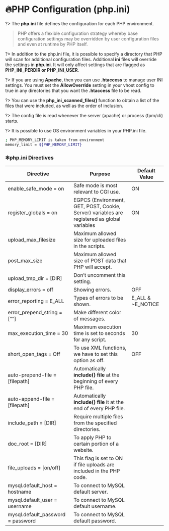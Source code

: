 # 🔥PHP Configuration (php.ini)

?> The **php.ini** file defines the configuration for each PHP environment.

> PHP offers a flexible configuration strategy whereby base configuration settings may be overridden by user configuration files and even at runtime by PHP itself.

?> In addition to the php.ini file, it is possible to specify a directory that PHP will scan for additional configuration files. Additional **ini** files will override the settings in **php.ini**. It will only affect settings that are flagged as **PHP_INI_PERDIR or PHP_INI_USER**.

?> If you are using **Apache**, then you can use **.htaccess** to manage user INI settings. You must set the **AllowOverride** setting in your vhost config to true in any directories that you want the **.htaccess** file to be read.

?> You can use the **php_ini_scanned_files()** function to obtain a list of the files that were included, as well as the order of inclusion.

?> The config file is read whenever the server (apache) or process (fpm/cli) starts.

?> It is possible to use OS environment variables in your PHP.ini file.

```bash
; PHP_MEMORY_LIMIT is taken from environment
memory_limit = ${PHP_MEMORY_LIMIT}
```

### ❇php.ini Directives

| Directive                         | Purpose                                                                                     | Default Value     |
| --------------------------------- | ------------------------------------------------------------------------------------------- | ----------------- |
| enable_safe_mode = on             | Safe mode is most relevant to CGI use.                                                      | ON                |
| register_globals = on             | EGPCS (Environment, GET, POST, Cookie, Server) variables are registered as global variables | ON                |
| upload_max_filesize               | Maximum allowed size for uploaded files in the scripts.                                     |                   |
| post_max_size                     | Maximum allowed size of POST data that PHP will accept.                                     |                   |
| upload_tmp_dir = [DIR]            | Don’t uncomment this setting.                                                               |                   |
| display_errors = off              | Showing errors.                                                                             | OFF               |
| error_reporting = E_ALL           | Types of errors to be shown.                                                                | E_ALL & ~E_NOTICE |
| error_prepend_string = [“”]       | Make different color of messages.                                                           |                   |
| max_execution_time = 30           | Maximum execution time is set to seconds for any script.                                    | 30                |
| short_open_tags = Off             | To use XML functions, we have to set this option as off.                                    | OFF               |
| auto-prepend-file = [filepath]    | Automatically **include() file** at the beginning of every PHP file.                        |                   |
| auto-append-file = [filepath]     | Automatically **include() file** it at the end of every PHP file.                           |                   |
| include_path = [DIR]              | Require multiple files from the specified directories.                                      |                   |
| doc_root = [DIR]                  | To apply PHP to certain portion of a website.                                               |                   |
| file_uploads = [on/off]           | This flag is set to ON if file uploads are included in the PHP code.                        |                   |
| mysql.default_host = hostname     | To connect to MySQL default server.                                                         |                   |
| mysql.default_user = username     | To connect to MySQL default username.                                                       |                   |
| mysql.default_password = password | To connect to MySQL default password.                                                       |                   |